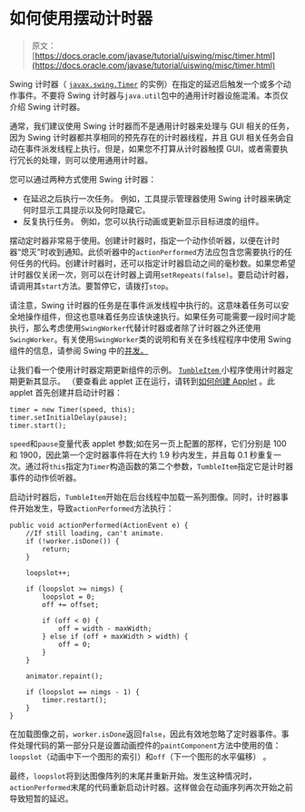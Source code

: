 # 如何使用摆动计时器

> 原文： [https://docs.oracle.com/javase/tutorial/uiswing/misc/timer.html](https://docs.oracle.com/javase/tutorial/uiswing/misc/timer.html)

Swing 计时器（ [`javax.swing.Timer`](https://docs.oracle.com/javase/8/docs/api/javax/swing/Timer.html) 的实例）在指定的延迟后触发一个或多个动作事件。不要将 Swing 计时器与`java.util`包中的通用计时器设施混淆。本页仅介绍 Swing 计时器。

通常，我们建议使用 Swing 计时器而不是通用计时器来处理与 GUI 相关的任务，因为 Swing 计时器都共享相同的预先存在的计时器线程，并且 GUI 相关任务会自动在事件派发线程上执行。但是，如果您不打算从计时器触摸 GUI，或者需要执行冗长的处理，则可以使用通用计时器。

您可以通过两种方式使用 Swing 计时器：

*   在延迟之后执行一次任务。
    例如，工具提示管理器使用 Swing 计时器来确定何时显示工具提示以及何时隐藏它。
*   反复执行任务。
    例如，您可以执行动画或更新显示目标进度的组件。

摆动定时器非常易于使用。创建计时器时，指定一个动作侦听器，以便在计时器“熄灭”时收到通知。此侦听器中的`actionPerformed`方法应包含您需要执行的任何任务的代码。创建计时器时，还可以指定计时器启动之间的毫秒数。如果您希望计时器仅关闭一次，则可以在计时器上调用`setRepeats(false)`。要启动计时器，请调用其`start`方法。要暂停它，请拨打`stop`。

请注意，Swing 计时器的任务是在事件派发线程中执行的。这意味着任务可以安全地操作组件，但这也意味着任务应该快速执行。如果任务可能需要一段时间才能执行，那么考虑使用`SwingWorker`代替计时器或者除了计时器之外还使用`SwingWorker`。有关使用`SwingWorker`类的说明和有关在多线程程序中使用 Swing 组件的信息，请参阅 Swing 中的[并发。](../concurrency/index.html)

让我们看一个使用计时器定期更新组件的示例。 [``TumbleItem`` ](../examples/components/TumbleItemProject/src/components/TumbleItem.java)小程序使用计时器定期更新其显示。 （要查看此 applet 正在运行，请转到[如何创建 Applet](../components/applet.html) 。此 applet 首先创建并启动计时器：

```
timer = new Timer(speed, this);
timer.setInitialDelay(pause);
timer.start(); 

```

`speed`和`pause`变量代表 applet 参数;如在另一页上配置的那样，它们分别是 100 和 1900，因此第一个定时器事件将在大约 1.9 秒内发生，并且每 0.1 秒重复一次。通过将`this`指定为`Timer`构造函数的第二个参数，`TumbleItem`指定它是计时器事件的动作侦听器。

启动计时器后，`TumbleItem`开始在后台线程中加载一系列图像。同时，计时器事件开始发生，导致`actionPerformed`方法执行：

```
public void actionPerformed(ActionEvent e) {
    //If still loading, can't animate.
    if (!worker.isDone()) {
        return;
    }

    loopslot++;

    if (loopslot >= nimgs) {
        loopslot = 0;
        off += offset;

        if (off < 0) {
            off = width - maxWidth;
        } else if (off + maxWidth > width) {
            off = 0;
        }
    }

    animator.repaint();

    if (loopslot == nimgs - 1) {
        timer.restart();
    }
}

```

在加载图像之前，`worker.isDone`返回`false`，因此有效地忽略了定时器事件。事件处理代码的第一部分只是设置动画控件的`paintComponent`方法中使用的值：`loopslot`（动画中下一个图形的索引）和`off`（下一个图形的水平偏移） 。

最终，`loopslot`将到达图像阵列的末尾并重新开始。发生这种情况时，`actionPerformed`末尾的代码重新启动计时器。这样做会在动画序列再次开始之前导致短暂的延迟。